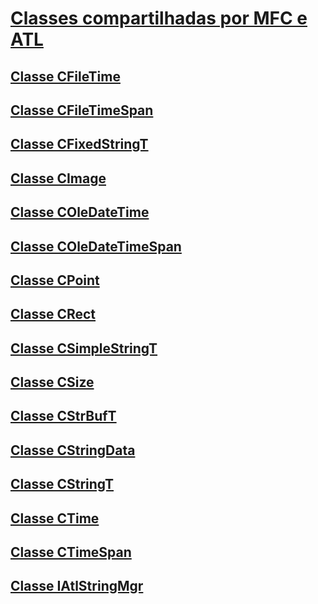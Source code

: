 # <a name="classes-shared-by-mfc-and-atlclasses-shared-by-mfc-and-atlmd"></a>[Classes compartilhadas por MFC e ATL](classes-shared-by-mfc-and-atl.md)
## <a name="cfiletime-classcfiletime-classmd"></a>[Classe CFileTime](cfiletime-class.md)
## <a name="cfiletimespan-classcfiletimespan-classmd"></a>[Classe CFileTimeSpan](cfiletimespan-class.md)
## <a name="cfixedstringt-classcfixedstringt-classmd"></a>[Classe CFixedStringT](cfixedstringt-class.md)
## <a name="cimage-classcimage-classmd"></a>[Classe CImage](cimage-class.md)
## <a name="coledatetime-classcoledatetime-classmd"></a>[Classe COleDateTime](coledatetime-class.md)
## <a name="coledatetimespan-classcoledatetimespan-classmd"></a>[Classe COleDateTimeSpan](coledatetimespan-class.md)
## <a name="cpoint-classcpoint-classmd"></a>[Classe CPoint](cpoint-class.md)
## <a name="crect-classcrect-classmd"></a>[Classe CRect](crect-class.md)
## <a name="csimplestringt-classcsimplestringt-classmd"></a>[Classe CSimpleStringT](csimplestringt-class.md)
## <a name="csize-classcsize-classmd"></a>[Classe CSize](csize-class.md)
## <a name="cstrbuft-classcstrbuft-classmd"></a>[Classe CStrBufT](cstrbuft-class.md)
## <a name="cstringdata-classcstringdata-classmd"></a>[Classe CStringData](cstringdata-class.md)
## <a name="cstringt-classcstringt-classmd"></a>[Classe CStringT](cstringt-class.md)
## <a name="ctime-classctime-classmd"></a>[Classe CTime](ctime-class.md)
## <a name="ctimespan-classctimespan-classmd"></a>[Classe CTimeSpan](ctimespan-class.md)
## <a name="iatlstringmgr-classiatlstringmgr-classmd"></a>[Classe IAtlStringMgr](iatlstringmgr-class.md)
